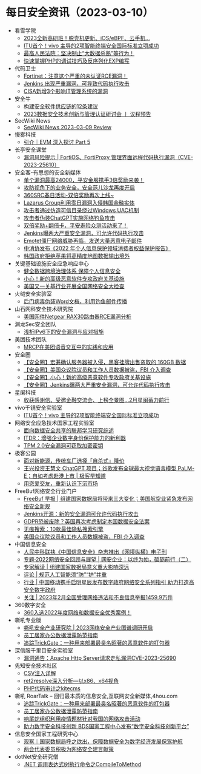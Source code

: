 # 每日安全资讯（2023-03-10）

- 看雪学院
  - [2023全新高研班！脱壳机更新、iOS/eBPF、云手机...](https://mp.weixin.qq.com/s?__biz=MjM5NTc2MDYxMw==&mid=2458497424&idx=1&sn=85b2123fa34b3ee86fe663681a05052c&chksm=b18e811a86f9080c5b9ab6dd9df526b241ffc29b873f58509b13e7d13fff5e1dbafccc759edd&scene=58&subscene=0#rd)
  - [ITU首个！vivo 主导的2项智能终端安全国际标准立项成功](https://mp.weixin.qq.com/s?__biz=MjM5NTc2MDYxMw==&mid=2458497424&idx=2&sn=2dfe13c1319c3652c10d233ae1a35f09&chksm=b18e811a86f9080cdad337c7dbd5138fed3efc84d2cba3adc7dd3e24c9ecd72759c5676d2506&scene=58&subscene=0#rd)
  - [最高人民法院：坚决制止“大数据杀熟”等行为！](https://mp.weixin.qq.com/s?__biz=MjM5NTc2MDYxMw==&mid=2458497424&idx=3&sn=cf62b8d691a8b16a97986e1b62507286&chksm=b18e811a86f9080cf05c6eef0b0c08376fbf85d0da1772362594700fb3a65cf02bf45daa7f75&scene=58&subscene=0#rd)
  - [快速掌握PHP的调试技巧及反序列化EXP编写](https://mp.weixin.qq.com/s?__biz=MjM5NTc2MDYxMw==&mid=2458497424&idx=4&sn=29a4ce346a457a8d752cc66e9e079d55&chksm=b18e811a86f9080c0d82a621fc70d6452576b25da30b6bbc685f6eb82bcf2a121a4d85bd7a48&scene=58&subscene=0#rd)
- 代码卫士
  - [Fortinet：注意这个严重的未认证RCE漏洞！](https://mp.weixin.qq.com/s?__biz=MzI2NTg4OTc5Nw==&mid=2247515862&idx=1&sn=d2ef6b5ab51eba3e97af531d1a8b212b&chksm=ea948fbcdde306aa2d71b31b492175fc0c01a69233601e35fc9fee73fbfbae62668f3aaaffb2&scene=58&subscene=0#rd)
  - [Jenkins 出现严重漏洞，可导致代码执行攻击](https://mp.weixin.qq.com/s?__biz=MzI2NTg4OTc5Nw==&mid=2247515862&idx=2&sn=559cb44fa0529b875f5361b1112c5b60&chksm=ea948fbcdde306aaba8058c93f2a95d0d723359a0d01dee3fa2e873d99d65d6a7d5d0c5bdae4&scene=58&subscene=0#rd)
  - [CISA新增3个影响IT管理系统的漏洞](https://mp.weixin.qq.com/s?__biz=MzI2NTg4OTc5Nw==&mid=2247515862&idx=3&sn=e59b1a83fa85ee490560066b8b39f535&chksm=ea948fbcdde306aa8791fa944d0c5db86f2535cd2381fc0dcc7d846cf5ee4c1686e12f3696d8&scene=58&subscene=0#rd)
- 安全牛
  - [构建安全软件供应链的12条建议](https://mp.weixin.qq.com/s?__biz=MjM5Njc3NjM4MA==&mid=2651122801&idx=1&sn=efd4dab2b63bc92a66b07b7848ac9e67&chksm=bd145ca28a63d5b46347465d48f25d83b2b5719d2dd7f464e0a0df0da3cbb0019c05001c7098&scene=58&subscene=0#rd)
  - [2023数据安全技术创新与管理认证研讨会 丨 议程预告](https://mp.weixin.qq.com/s?__biz=MjM5Njc3NjM4MA==&mid=2651122801&idx=2&sn=5a0a7ef1e5ea84f5f4bcee057234e080&chksm=bd145ca28a63d5b463ff6efe8a2551ce1c4cdbc7c9e7098ae4f594932caf32667bb563f15c6c&scene=58&subscene=0#rd)
- SecWiki News
  - [SecWiki News 2023-03-09 Review](http://www.sec-wiki.com/?2023-03-09)
- 慢雾科技
  - [引介｜EVM 深入探讨 Part 5](https://mp.weixin.qq.com/s?__biz=MzU4ODQ3NTM2OA==&mid=2247497104&idx=1&sn=85f08352d0abb5730fed8f6857b4e75e&chksm=fdde8b17caa902012781c59751443160c13bd75e88f54c6ddeb5f2ae3b4d22aadc3534ba6e74&scene=58&subscene=0#rd)
- 长亭安全课堂
  - [漏洞风险提示 | FortiOS、FortiProxy 管理界面远程代码执行漏洞（CVE-2023-25610）](https://mp.weixin.qq.com/s?__biz=MzIwMDk1MjMyMg==&mid=2247491296&idx=1&sn=3673bde0517b695ebaab4cd050431276&chksm=96f4018da183889bf1ed140434bbbedf30fd4851d6c17e98ddb075bfc50e934ad23402102784&scene=58&subscene=0#rd)
- 安全客-有思想的安全新媒体
  - [单个漏洞最高24000，平安金服携手3倍奖励来袭！](https://www.anquanke.com/post/id/287242)
  - [攻防视角下的业务安全，安全范儿沙龙再度开启](https://www.anquanke.com/post/id/287232)
  - [360SRC春日活动-双倍奖励再次上线~](https://www.anquanke.com/post/id/287234)
  - [Lazarus Group利用零日漏洞入侵韩国金融实体](https://www.anquanke.com/post/id/287264)
  - [攻击者通过仿造可信目录绕过Windows UAC机制](https://www.anquanke.com/post/id/287261)
  - [攻击者伪装ChatGPT实施网络钓鱼攻击](https://www.anquanke.com/post/id/287258)
  - [双倍奖励+翻倍卡，平安寿险众测活动来了！](https://www.anquanke.com/post/id/287162)
  - [Jenkins曝两大严重安全漏洞，可允许代码执行攻击](https://www.anquanke.com/post/id/287255)
  - [Emotet僵尸网络威胁再临，发送大量恶意电子邮件](https://www.anquanke.com/post/id/287251)
  - [中消协发布《2022 年个人信息保护领域消费者权益保护报告》](https://www.anquanke.com/post/id/287248)
  - [韩国政府拒绝苹果将高精度地图数据输出境外](https://www.anquanke.com/post/id/287189)
- 关键基础设施安全应急响应中心
  - [健全数据跨境治理体系 保障个人信息安全](https://mp.weixin.qq.com/s?__biz=MzkyMzAwMDEyNg==&mid=2247535269&idx=1&sn=c0eedf12544d7d42ae52463bc806c0bc&chksm=c1e9c6f4f69e4fe2d47694ae83dea37e86b35cf66fd9764ab1dcc7501039b2edfd44b8a69db9&scene=58&subscene=0#rd)
  - [小心！新的高级恶意软件专攻政府关基设施](https://mp.weixin.qq.com/s?__biz=MzkyMzAwMDEyNg==&mid=2247535269&idx=2&sn=e3e3191fe40a697e96590d2ad4a56b3e&chksm=c1e9c6f4f69e4fe2685f373bb83822a9aea205abfa7bc716c295ae340cc2740810cdd60dbc0a&scene=58&subscene=0#rd)
  - [美国又一关基行业开展全国网络安全大检查](https://mp.weixin.qq.com/s?__biz=MzkyMzAwMDEyNg==&mid=2247535269&idx=3&sn=e5dca14dc93a241198fa5c8e85118cb8&chksm=c1e9c6f4f69e4fe2a9387c6176614625e54d15afb18c1094d46602b1275c9313e6f6fff31959&scene=58&subscene=0#rd)
- 火绒安全实验室
  - [后门病毒伪装Word文档，利用钓鱼邮件传播](https://mp.weixin.qq.com/s?__biz=MzI3NjYzMDM1Mg==&mid=2247513250&idx=1&sn=f678f3ee30b0b8888b1b09694e3a9f14&chksm=eb706a9ddc07e38b0b9e8b69852ffbd3816a38ab87ea2c990f496886b32b9426d990bfd02d26&scene=58&subscene=0#rd)
- 山石网科安全技术研究院
  - [美国网件Netgear RAX30路由器RCE漏洞分析](https://mp.weixin.qq.com/s?__biz=MzUzMDUxNTE1Mw==&mid=2247500323&idx=1&sn=d490cc0d8bd8298a3d0a093c388f2701&chksm=fa52179dcd259e8bb50fe3de14bfb67612204aaf46be994c7a5da67713f1cdf296f8a8007d49&scene=58&subscene=0#rd)
- 渊龙Sec安全团队
  - [浅析IPv6下的安全漏洞与应对措施](https://mp.weixin.qq.com/s?__biz=Mzg4NTY0MDg1Mg==&mid=2247484984&idx=1&sn=cc9c7b4f9053f1c3f91018c3bb333a20&chksm=cfa49dc3f8d314d57d91f02c5b4ac8a746aad43b4ae18533c850175a94278054b3d17297aa72&scene=58&subscene=0#rd)
- 美团技术团队
  - [MRCP在美团语音交互中的实践和应用](https://mp.weixin.qq.com/s?__biz=MjM5NjQ5MTI5OA==&mid=2651773049&idx=1&sn=299b8c20a251bbd66ce1074c4cfb5dba&chksm=bd1201348a658822565beb4178fac19d665e37391349e8a5e93bb2c7ef012f8a6541cd153a31&scene=58&subscene=0#rd)
- 安全圈
  - [【安全圈】宏碁确认服务器被入侵，黑客挂牌出售盗取的 160GB 数据](https://mp.weixin.qq.com/s?__biz=MzIzMzE4NDU1OQ==&mid=2652031207&idx=1&sn=022506a3a2a955b37b6908fdaf44565b&chksm=f36fe4a7c4186db1e2d9b45811a9aa562aed3f05652ec9d2f0512955a11918aec2a0ca651d22&scene=58&subscene=0#rd)
  - [【安全圈】美国众议院议员和工作人员数据被盗，FBI 介入调查](https://mp.weixin.qq.com/s?__biz=MzIzMzE4NDU1OQ==&mid=2652031207&idx=2&sn=fe7d9a758e6d17f8b2db30b011bf61f0&chksm=f36fe4a7c4186db12dae13a42cded01fdf6c7a6f3717cbed600c199fbf1ea67661e66fa1a397&scene=58&subscene=0#rd)
  - [【安全圈】小心！新的高级恶意软件专攻政府关基设施](https://mp.weixin.qq.com/s?__biz=MzIzMzE4NDU1OQ==&mid=2652031207&idx=3&sn=5ad4cc9b830f1489acc51c22f37f31b9&chksm=f36fe4a7c4186db1f5402fbdc9a90672e788ebeb0aab33d80d4e40548fee060cab913fe73442&scene=58&subscene=0#rd)
  - [【安全圈】Jenkins曝两大严重安全漏洞，可允许代码执行攻击](https://mp.weixin.qq.com/s?__biz=MzIzMzE4NDU1OQ==&mid=2652031207&idx=4&sn=b848ec73e7021ffd21a1029674d74c86&chksm=f36fe4a7c4186db1de4bdd1b4fbe0068a7602615e5a018cff4209c51c8b037c4d5a248ad91a6&scene=58&subscene=0#rd)
- 星阑科技
  - [收获感谢信、受邀金融交流会、上榜全景图...2月星阑蓄力前行](https://mp.weixin.qq.com/s?__biz=Mzg5NjEyMjA5OQ==&mid=2247497257&idx=1&sn=42742b6495becd16b269f4139c37a9b7&chksm=c0075bb5f770d2a32cee3c46b85e9939e4cee9e32af4e7ff0a181f155729061e27bc7392996a&scene=58&subscene=0#rd)
- vivo千镜安全实验室
  - [ITU首个！vivo 主导的2项智能终端安全国际标准立项成功](https://mp.weixin.qq.com/s?__biz=MzI0Njg4NzE3MQ==&mid=2247490760&idx=1&sn=957033ec86988afa66d94d2eabe161e7&chksm=e9b93aa4deceb3b2c1934bfc62dc58986c6a95c8af7456a20d29164ffcfbde735c77ac3d9559&scene=58&subscene=0#rd)
- 网络安全应急技术国家工程实验室
  - [面向数据安全共享的联邦学习研究综述](https://mp.weixin.qq.com/s?__biz=MzUzNDYxOTA1NA==&mid=2247535287&idx=1&sn=fa1d2de76be5e837d6a887dbbc5d6f30&chksm=fa93fc76cde475603f13bd201a3c3b795480006a0d318a880bc79b1570b6ca1e9db615131dbb&scene=58&subscene=0#rd)
  - [ITDR：增强企业数字身份保护能力的新利器](https://mp.weixin.qq.com/s?__biz=MzUzNDYxOTA1NA==&mid=2247535287&idx=2&sn=1c290a01446fcf0f2e26e2aa2173132f&chksm=fa93fc76cde47560ce61048684e7afc53141f0d99e9cd859fe1b402a2c05a4eb2b3d7d7cce3e&scene=58&subscene=0#rd)
  - [TPM 2.0安全漏洞可窃取加密密钥](https://mp.weixin.qq.com/s?__biz=MzUzNDYxOTA1NA==&mid=2247535287&idx=3&sn=e347508d2b0b26476aeb9b5453a4fefb&chksm=fa93fc76cde47560a39c163459ac3ee95b4d38d58704dc7249aa321cd119023aba4654e8c37e&scene=58&subscene=0#rd)
- 极客公园
  - [面对新能源，传统车厂选择「自杀式」降价](https://mp.weixin.qq.com/s?__biz=MTMwNDMwODQ0MQ==&mid=2652984208&idx=1&sn=ebde7f3ea85a1d6e0cf0a98da8a3cc35&chksm=7e542e264923a730c5d914132f7e8bc2ee912467f136e7fa5d48b005d244ca678b431ba711e8&scene=58&subscene=0#rd)
  - [王兴投资王慧文 ChatGPT 项目；谷歌发布全球最大视觉语言模型 PaLM-E；自如考虑赴港上市 | 极客早知道](https://mp.weixin.qq.com/s?__biz=MTMwNDMwODQ0MQ==&mid=2652984188&idx=1&sn=32116c65330b7e7a46a35017251ec29b&chksm=7e542eca4923a7dcab05f822d18a213dbbf01a19fc27256e5de19a33aa9242468711dbc78ca2&scene=58&subscene=0#rd)
  - [用恋爱交友，重新认识下沉市场](https://mp.weixin.qq.com/s?__biz=MTMwNDMwODQ0MQ==&mid=2652984188&idx=2&sn=b4750c715ceb2d7cf6556e2f9c857179&chksm=7e542eca4923a7dcfaa22236b20330ce05c01d96b8d66801c3c4b4a7d7a5ce10fc0354687413&scene=58&subscene=0#rd)
- FreeBuf网络安全行业门户
  - [FreeBuf 早报 | 组建国家数据局将带来三大变化；美国航空业紧急发布网络安全新规](https://www.freebuf.com/news/359884.html)
  - [Jenkins开源：新的安全漏洞可允许代码执行攻击](https://www.freebuf.com/news/359871.html)
  - [GDPR恐被废除？英国再次考虑制定本国数据安全法案](https://www.freebuf.com/fevents/359857.html)
  - [无痕搜索：10款最佳隐私搜索引擎](https://www.freebuf.com/sectool/359851.html)
  - [美国众议院议员和工作人员数据被盗，FBI 介入调查](https://www.freebuf.com/news/359844.html)
- 中国信息安全
  - [人民中科联袂《中国信息安全》杂志推出《网境纵横》电子刊](https://mp.weixin.qq.com/s?__biz=MzA5MzE5MDAzOA==&mid=2664177811&idx=1&sn=ae9bec101006125e9a2ff2be90e73ad2&chksm=8b59226abc2eab7c179c14bd787c5ecf3b2955d0989074b7478bd31f1ee3805d93e51cd39150&scene=58&subscene=0#rd)
  - [专题·2022网络安全回顾与展望 | 网安企业：以终为始，砥砺前行（二）](https://mp.weixin.qq.com/s?__biz=MzA5MzE5MDAzOA==&mid=2664177811&idx=2&sn=c27f329acb7218daec867b62e51a9692&chksm=8b59226abc2eab7c73f34b17a9933add45af6caebd902e90cabff6fe9271685286e8648472d7&scene=58&subscene=0#rd)
  - [专家解读 | 组建国家数据局意义重大影响深远](https://mp.weixin.qq.com/s?__biz=MzA5MzE5MDAzOA==&mid=2664177811&idx=3&sn=8deca7955e7dda27964edbe842ed922e&chksm=8b59226abc2eab7c7d56c3abfba1088f6a8650cdfd0fa65e8b1210f18a151ee361ecc09e5636&scene=58&subscene=0#rd)
  - [评论 | 规范人工智能须“防”“护”并重](https://mp.weixin.qq.com/s?__biz=MzA5MzE5MDAzOA==&mid=2664177811&idx=4&sn=788e84fba23de0007d15464499a74e7c&chksm=8b59226abc2eab7cd97c5da64fb94c2da95839c76dec94d77fef0fff8b4544ea8e651939791e&scene=58&subscene=0#rd)
  - [行业 | 中国移动携手启明星辰发布数字政府网络安全系列指引 助力打造高安全数字政府](https://mp.weixin.qq.com/s?__biz=MzA5MzE5MDAzOA==&mid=2664177811&idx=5&sn=5332e3877d787ca245c759717993e425&chksm=8b59226abc2eab7cec3220bbaa09e42b4f5b8459c2d5cae4be1694c85b4cb5e5bb803194da4a&scene=58&subscene=0#rd)
  - [关注 | 2023年2月全国受理网络违法和不良信息举报1459.9万件](https://mp.weixin.qq.com/s?__biz=MzA5MzE5MDAzOA==&mid=2664177811&idx=6&sn=0f1f2ac0683baee68fb2431a9e33f2d0&chksm=8b59226abc2eab7c07b73274c8fe865782f5e5841bb3003e38a33a9bde060d238232bac17cb9&scene=58&subscene=0#rd)
- 360数字安全
  - [360入选2022年度网络和数据安全优秀案例！](https://mp.weixin.qq.com/s?__biz=MzA4MTg0MDQ4Nw==&mid=2247558685&idx=1&sn=cdd995f7895aa1958f1e405c05337440&chksm=9f8d7615a8faff03794689ed3fa078f78b0256dc7910a40d73f139d9b8c898f30df4c3f096f6&scene=58&subscene=0#rd)
- 嘶吼专业版
  - [嘶吼安全产业研究院 | 2023网络安全产业图谱调研开启](https://mp.weixin.qq.com/s?__biz=MzI0MDY1MDU4MQ==&mid=2247558465&idx=1&sn=c5223f8017905f3d32cde0d4766d3425&chksm=e914357bde63bc6d2c7a6983b61e7459b64507f9442c604399eeafc5bece04ec1ed12fa19b44&scene=58&subscene=0#rd)
  - [员工居家办公数据泄露防范指南](https://mp.weixin.qq.com/s?__biz=MzI0MDY1MDU4MQ==&mid=2247558465&idx=2&sn=297c0d46478933ab0e9718d5bd44aa69&chksm=e914357bde63bc6da6769c7ffa03883eb0648b00f224d02f780af08892c93fe9c22ffed1d1db&scene=58&subscene=0#rd)
  - [追踪TrickGate：一种用来部署最臭名昭著的恶意软件的打包器](https://mp.weixin.qq.com/s?__biz=MzI0MDY1MDU4MQ==&mid=2247558465&idx=3&sn=35f638e96ec6cce9eb3695e1e57dc87c&chksm=e914357bde63bc6d03b0d4c282ee6215b680a8051fc99e2d7e03321831233f7f67b61669d117&scene=58&subscene=0#rd)
- 深信服千里目安全实验室
  - [漏洞通告：Apache Http Server请求走私漏洞CVE-2023-25690](https://mp.weixin.qq.com/s?__biz=Mzg2NjgzNjA5NQ==&mid=2247517720&idx=1&sn=147b9e9704b289c1194075c225a48c44&chksm=ce460d08f931841ee449f0af542ca71973fe40f34f0a65309f04d3dbbfbf8498087fede482cc&scene=58&subscene=0#rd)
- 先知安全技术社区
  - [CSV注入详解](https://xz.aliyun.com/t/12272)
  - [ret2resolve深入分析—以x86、x64视角](https://xz.aliyun.com/t/12271)
  - [PHP代码审计之kitecms](https://xz.aliyun.com/t/12270)
- 嘶吼 RoarTalk – 回归最本质的信息安全,互联网安全新媒体,4hou.com
  - [追踪TrickGate：一种用来部署最臭名昭著的恶意软件的打包器](https://www.4hou.com/posts/gXvY)
  - [员工居家办公数据泄露防范指南](https://www.4hou.com/posts/031v)
  - [响尾蛇组织利用疫情题材针对我国的网络攻击活动](https://www.4hou.com/posts/mXBO)
  - [助力数字安全科技创新  BDS国家工程中心发布“数字安全科技创新平台”](https://www.4hou.com/posts/l6A5)
- 信息安全国家工程研究中心
  - [观察｜国家数据局呼之欲出，保障数据安全为数字经济发展保驾护航](https://mp.weixin.qq.com/s?__biz=MzU5OTQ0NzY3Ng==&mid=2247493408&idx=1&sn=5a71ef297008851abb028f4f609ebf63&chksm=feb66633c9c1ef255db99897c0184986cd6da526e747e73d5db498f64945e26a1627024ec271&scene=58&subscene=0#rd)
  - [两会代表委员积极为网络安全建言献策](https://mp.weixin.qq.com/s?__biz=MzU5OTQ0NzY3Ng==&mid=2247493408&idx=2&sn=c2c42eadd99c9f59ab8b824d46d275d9&chksm=feb66633c9c1ef2529b45825932aeb8afe8ef4e72559daf064802fcca70090483b16afe0a406&scene=58&subscene=0#rd)
- dotNet安全研究僧
  - [.NET 调用表达式树执行命令之CompileToMethod](https://mp.weixin.qq.com/s?__biz=MzUyOTc3NTQ5MA==&mid=2247487352&idx=1&sn=cc0ff5e1ec8f478598c3dfbedad1dce5&chksm=fa5aa195cd2d2883d43d17941e58c15928150ca032818dfc2b056f822a70cf237097bf9e24cd&scene=58&subscene=0#rd)

